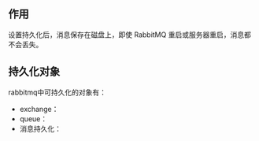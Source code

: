 ## 作用

设置持久化后，消息保存在磁盘上，即使 RabbitMQ 重启或服务器重启，消息都不会丢失。



## 持久化对象

rabbitmq中可持久化的对象有：

- exchange：
- queue：
- 消息持久化：